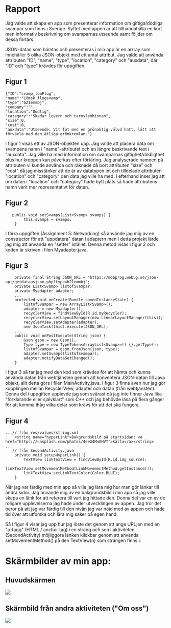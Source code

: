 
# Rapport

Jag valde att skapa en app som presenterar information om giftiga/dödliga svampar som finns i Sverige. 
Syftet med appen är att tillhandahålla en kort men informativ beskrivning om svamparnas utseende samt följder om dessa förtärs.

JSON-datan som hämtas och presenteras i min app är en arrray som innehåller 5 olika JSON-objekt med ett antal attribut.
Jag valde att använda attributen "ID", "name", "type", "location", "category" och "auxdata", där "ID" och "type" krävdes för uppgiften.  


## Figur 1
```
{"ID":"svamp_lomFlug", 
"name":"Lömsk flugsvamp",
"type":"b21emmbj",
"company":"",
"location":"Dödlig",
"category":"Skadar levern och tarmslemhinnan",
"size":0,
"cost":0,
"auxdata":"Utseende: Vit fot med en grönaktig välvd hatt, lätt att förväxla med den ätliga grönkremlan."}
```
I figur 1 visas ett av JSON-objekten upp. Jag valde att placera data om svampens namn i "name"-attributet och en längre beskrivande text i "auxdata".
Jag ville ha med information om svamparnas giftighet/dödligthet plus hur kroppen kan påverkas efter förtäring.
Jag analyserade namnen på attributen vi kunde använda och räknade då bort attributen "size" och "cost"
då jag misstänker att de är av datatypen int och tilldelade attributen "location" och "category" den data jag ville ha med. I efterhand inser jag att om datan 
i "location" och "category" hade bytt plats så hade attributens namn varit mer representativt för datan. 


## Figur 2
```
   public void setSvamps(List<Svamp> svamps) {
        this.svamps = svamps;
    }
```
I förra uppgiften (Assignment 5: Networking) så använde jag mig av en constructor för att "uppdatera" datan i adaptern
men i detta projekt lärde jag mig att använda en "setter" istället. Denna metod visas i figur 2 och koden är skriven i filen Myadapter.java.


## Figur 3
```
    private final String JSON_URL = "https://mobprog.webug.se/json-api/getdataasjson.php?type=b21emmbj";
    private List<Svamp> listofSvampar;
    private Myadapter adapter;
    ...
    protected void onCreate(Bundle savedInstanceState) {
        listofSvampar = new ArrayList<Svamp>();
        adapter = new Myadapter();
        recyclerView = findViewById(R.id.myRecycler);
        recyclerView.setLayoutManager(new LinearLayoutManager(this));
        recyclerView.setAdapter(adapter);
        new JsonTask(this).execute(JSON_URL);
    ...
    public void onPostExecute(String json) {
        Gson gson = new Gson();
        Type type = new TypeToken<ArrayList<Svamp>>() {}.getType();
        listofSvampar = gson.fromJson(json, type);
        adapter.setSvamps(listofSvampar);
        adapter.notifyDataSetChanged();
    }
```
I figur 3 så tar jag med den kod som krävdes för att hämta och kunna använda datan från webtjänsten genom
att konventera JSON-datan till Java objekt, allt detta görs i filen MainActivity.java.
I figur 3 finns även hur jag gör kopplingen mellan RecyclerView, adapter och datan (från webtjänsten).
Denna del i uppgiften upplevde jag som svårast då jag inte finner Java lika "förklarande eller självklart" som C++ och
jag behövde läsa på flera gånger för att komma ihåg vilka delar som krävs för att det ska fungera.


## Figur 4
```
...// från res/values/string.xml
    <string name="hyperLink">Bakgrundsbild på startsidan: <a href="https://unsplash.com/photos/4eeG4Mn0HVY">källa</a></string>
...
   // från SecondActivity.java
    private void setupHyperLink() {
        TextView linkTextView = findViewById(R.id.img_source);
        linkTextView.setMovementMethod(LinkMovementMethod.getInstance());
        linkTextView.setLinkTextColor(Color.BLUE);
    }
```
När jag var färdig med min app så ville jag lära mig hur man gör länkar till andra sidor. Jag använde mig av en
bakgrundsbild i min app så jag ville skapa en länk för att referera till vart jag hittade den. Denna del var en av de roligare upplevelserna jag hade under utvecklingen av appen.
Jag tror det beror på att jag var färdig till den nivån jag var nöjd med av appen och hade tid över att utforska och lära mig saker på egen hand.

Så i figur 4 visar jag upp hur jag löste det genom att ange URL;en med en "a-tagg" (HTML / anchor tag) i en sträng och sen
i aktiviteten (SecondActivity) möjliggöra länken klickbar genom att använda setMovementMethod() på den TextView(n) som strängen finns i.


# Skärmbilder av min app:

## Huvudskärmen
![](first.png)

## Skärmbild från andra aktiviteten ("Om oss")
![](second.png)

